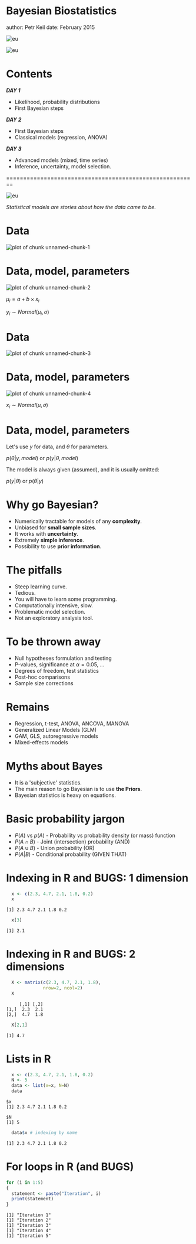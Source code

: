 Bayesian Biostatistics
========================================================
author: Petr Keil 
date: February 2015

![eu](introduction-figure/eu.png)

![eu](introduction-figure/fp7.png)

Contents
========================================================
***DAY 1***
- Likelihood, probability distributions
- First Bayesian steps

***DAY 2***
- First Bayesian steps
- Classical models (regression, ANOVA)

***DAY 3***
- Advanced models (mixed, time series)
- Inference, uncertainty, model selection.

========================================================

![eu](introduction-figure/plato.png)

*Statistical models are stories about how the data came to be.*


Data
========================================================
![plot of chunk unnamed-chunk-1](introduction-figure/unnamed-chunk-1.png) 

Data, model, parameters
========================================================
![plot of chunk unnamed-chunk-2](introduction-figure/unnamed-chunk-2.png) 

$\mu_i = a + b \times x_i$

$y_i \sim Normal(\mu_i, \sigma)$

Data
========================================================
![plot of chunk unnamed-chunk-3](introduction-figure/unnamed-chunk-3.png) 

Data, model, parameters
========================================================
![plot of chunk unnamed-chunk-4](introduction-figure/unnamed-chunk-4.png) 

$x_i \sim Normal(\mu, \sigma)$


Data, model, parameters
========================================================

Let's use $y$ for data, and $\theta$ for parameters.

$p(\theta | y, model)$ or $p(y | \theta, model)$ 

The model is always given (assumed), and it is usually omitted:

$p(y|\theta)$ or $p(\theta|y)$

Why go Bayesian?
========================================================
- Numerically tractable for models of any **complexity**.
- Unbiased for **small sample sizes**.
- It works with **uncertainty**.
- Extremely **simple inference**.
- Possibility to use **prior information**.

The pitfalls
========================================================
- Steep learning curve.
- Tedious.
- You will have to learn some programming.
- Computationally intensive, slow.
- Problematic model selection.
- Not an exploratory analysis tool.

To be thrown away
========================================================
- Null hypotheses formulation and testing
- P-values, significance at $\alpha=0.05$, ...
- Degrees of freedom, test statistics
- Post-hoc comparisons
- Sample size corrections

Remains
========================================================
- Regression, t-test, ANOVA, ANCOVA, MANOVA
- Generalized Linear Models (GLM)
- GAM, GLS, autoregressive models
- Mixed-effects models

Myths about Bayes
========================================================
- It is a 'subjective' statistics.
- The main reason to go Bayesian is to use **the Priors**.
- Bayesian statistics is heavy on equations.

Basic probability jargon
========================================================
- $P(A)$ vs $p(A)$ - Probability vs probability density (or mass) function
- $P(A \cap B)$ - Joint (intersection) probability (AND)
- $P(A \cup B)$ - Union probability (OR)
- $P(A|B)$ - Conditional probability (GIVEN THAT)

Indexing in R and BUGS: 1 dimension
========================================================

```r
  x <- c(2.3, 4.7, 2.1, 1.8, 0.2)
  x
```

```
[1] 2.3 4.7 2.1 1.8 0.2
```

```r
  x[3] 
```

```
[1] 2.1
```

Indexing in R and BUGS: 2 dimensions
========================================================

```r
  X <- matrix(c(2.3, 4.7, 2.1, 1.8), 
              nrow=2, ncol=2)
  X
```

```
     [,1] [,2]
[1,]  2.3  2.1
[2,]  4.7  1.8
```

```r
  X[2,1] 
```

```
[1] 4.7
```

Lists in R
========================================================

```r
  x <- c(2.3, 4.7, 2.1, 1.8, 0.2)
  N <- 5
  data <- list(x=x, N=N)
  data
```

```
$x
[1] 2.3 4.7 2.1 1.8 0.2

$N
[1] 5
```

```r
  data$x # indexing by name
```

```
[1] 2.3 4.7 2.1 1.8 0.2
```

For loops in R (and BUGS)
========================================================

```r
for (i in 1:5)
{
  statement <- paste("Iteration", i)
  print(statement)
}
```

```
[1] "Iteration 1"
[1] "Iteration 2"
[1] "Iteration 3"
[1] "Iteration 4"
[1] "Iteration 5"
```




